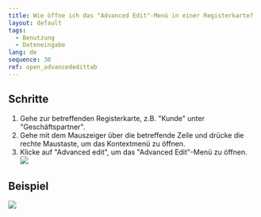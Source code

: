 ```yaml
---
title: Wie öffne ich das "Advanced Edit"-Menü in einer Registerkarte?
layout: default
tags:
  - Benutzung
  - Dateneingabe
lang: de
sequence: 30
ref: open_advancededittab
---
```


## Schritte

1. Gehe zur betreffenden Registerkarte, z.B. "Kunde" unter "Geschäftspartner".
1. Gehe mit dem Mauszeiger über die betreffende Zeile und drücke die rechte Maustaste, um das Kontextmenü zu öffnen.
1. Klicke auf "Advanced edit", um das "Advanced Edit"-Menü zu öffnen.<br>
 ![](assets/AdvancedEdit_KontextMenü.png)

## Beispiel
![](assets/AdvancedEditTab_Öffnen.gif)
